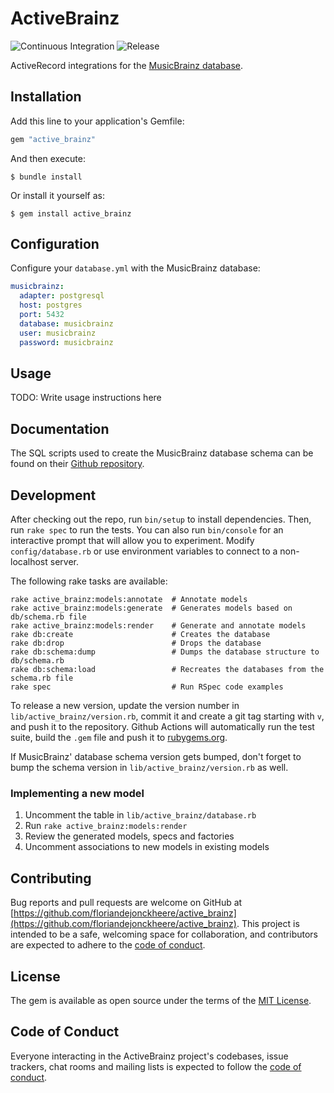 # ActiveBrainz

![Continuous Integration](https://github.com/floriandejonckheere/active_brainz/workflows/Continuous%20Integration/badge.svg)
![Release](https://img.shields.io/github/v/release/floriandejonckheere/active_brainz?label=Latest%20release)

ActiveRecord integrations for the [MusicBrainz database](https://musicbrainz.org/doc/MusicBrainz_Database).

## Installation

Add this line to your application's Gemfile:

```ruby
gem "active_brainz"
```

And then execute:

    $ bundle install

Or install it yourself as:

    $ gem install active_brainz

## Configuration

Configure your `database.yml` with the MusicBrainz database:

```yaml
musicbrainz:
  adapter: postgresql
  host: postgres
  port: 5432
  database: musicbrainz
  user: musicbrainz
  password: musicbrainz
```

## Usage

TODO: Write usage instructions here

## Documentation

The SQL scripts used to create the MusicBrainz database schema can be found on their [Github repository](https://github.com/metabrainz/musicbrainz-server/tree/master/admin/sql).

## Development

After checking out the repo, run `bin/setup` to install dependencies. 
Then, run `rake spec` to run the tests. 
You can also run `bin/console` for an interactive prompt that will allow you to experiment.
Modify `config/database.rb` or use environment variables to connect to a non-localhost server.

The following rake tasks are available:

```
rake active_brainz:models:annotate  # Annotate models
rake active_brainz:models:generate  # Generates models based on db/schema.rb file
rake active_brainz:models:render    # Generate and annotate models
rake db:create                      # Creates the database
rake db:drop                        # Drops the database
rake db:schema:dump                 # Dumps the database structure to db/schema.rb
rake db:schema:load                 # Recreates the databases from the schema.rb file
rake spec                           # Run RSpec code examples

```

To release a new version, update the version number in `lib/active_brainz/version.rb`, commit it and create a git tag starting with `v`, and push it to the repository.
Github Actions will automatically run the test suite, build the `.gem` file and push it to [rubygems.org](https://rubygems.org).

If MusicBrainz' database schema version gets bumped, don't forget to bump the schema version in `lib/active_brainz/version.rb` as well.

### Implementing a new model

1. Uncomment the table in `lib/active_brainz/database.rb`
1. Run `rake active_brainz:models:render`
1. Review the generated models, specs and factories
1. Uncomment associations to new models in existing models

## Contributing

Bug reports and pull requests are welcome on GitHub at [https://github.com/floriandejonckheere/active_brainz](https://github.com/floriandejonckheere/active_brainz). 
This project is intended to be a safe, welcoming space for collaboration, and contributors are expected to adhere to the [code of conduct](https://github.com/floriandejonckheere/active_brainz/blob/master/CODE_OF_CONDUCT.md).

## License

The gem is available as open source under the terms of the [MIT License](https://opensource.org/licenses/MIT).

## Code of Conduct

Everyone interacting in the ActiveBrainz project's codebases, issue trackers, chat rooms and mailing lists is expected to follow the [code of conduct](https://github.com/floriandejonckheere/active_brainz/blob/master/CODE_OF_CONDUCT.md).
